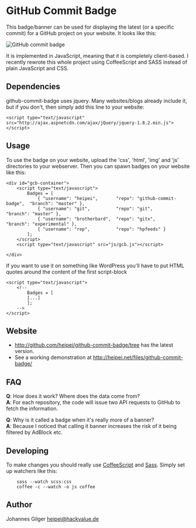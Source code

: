 GitHub Commit Badge
===================

This badge/banner can be used for displaying the latest (or a specific 
commit) for a GitHub project on your website. It looks like this:

<div><img src="http://heipei.github.com/github-commit-badge/github-commit-badge.png" alt="GitHub commit badge"></div>

It is implemented in JavaScript, meaning that it is completely client-based. I
recently rewrote this whole project using CoffeeScript and SASS instead of
plain JavaScript and CSS.

Dependencies
------------

github-commit-badge uses jquery. Many websites/blogs already include it, but if
you don't, then simply add this line to your website:

	<script type="text/javascript" src="http://ajax.aspnetcdn.com/ajax/jQuery/jquery-1.8.2.min.js"></script>


Usage
-----

To use the badge on your website, upload the 'css', 'html', 'img' and 'js'
directories to your webserver. Then you can spawn badges on your website like
this:

```
<div id="gcb-container">
	<script type="text/javascript">
		Badges = [
			{ "username": "heipei",       "repo": "github-commit-badge",  "branch": "master" },
			{ "username": "git",          "repo": "git",                  "branch": "master" },
			{ "username": "brotherbard",  "repo": "gitx",                 "branch": "experimental" },
			{ "username": "rep",          "repo": "hpfeeds" }
		];
	</script>
	<script type="text/javascript" src="js/gcb.js"></script>
	
</div>
```

If you want to use it on something like WordPress you'll have to put HTML
quotes around the content of the first script-block 

```
<script type="text/javascript">
	<!--
		Badges = [
		[...]
		];
	-->
</script>
```

Website
-------

* http://github.com/heipei/github-commit-badge/tree has the latest version.
* See a working demonstration at http://heipei.net/files/github-commit-badge/

FAQ
---

**Q**: How does it work? Where does the data come from?  
**A**: For each repository, the code will issue two API requests to GitHub to fetch the information.

**Q**: Why is it called a badge when it's really more of a banner?  
**A**: Because I noticed that calling it banner increases the risk of it being filtered by AdBlock etc.


Developing
----------

To make changes you should really use [CoffeeScript](http://coffeescript.org/)
and [Sass](http://sass-lang.com/). Simply set up watchers like this:
```
	sass --watch scss:css
	coffee -c --watch -o js coffee
```
	
Author
------

Johannes Gilger <heipei@hackvalue.de>
